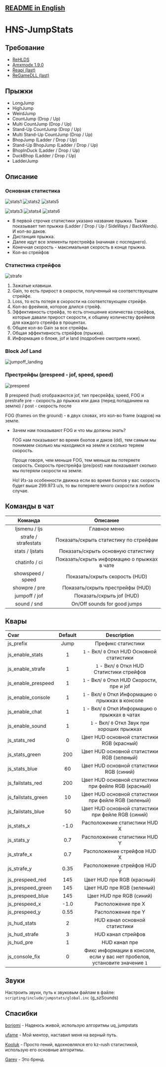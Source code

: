 ## [README in English](https://github.com/WessTorn/HNS-JumpStats/blob/main/README_ENG.md)

# HNS-JumpStats

## Требование
- [ReHLDS](https://dev-cs.ru/resources/64/)
- [Amxmodx 1.9.0](https://dev-cs.ru/resources/405/)
- [Reapi (last)](https://dev-cs.ru/resources/73/updates)
- [ReGameDLL (last)](https://dev-cs.ru/resources/67/updates)

## Прыжки
- LongJump
- HighJump
- WeirdJump
- CountJump (Drop / Up)
- Multi CountJump (Drop / Up)
- Stand-Up CountJump (Drop / Up)
- Multi Stand-Up CountJump (Drop / Up)
- BhopJump (Ladder / Drop / Up)
- Stand-Up BhopJump (Ladder / Drop / Up)
- BhopInDuck (Ladder / Drop / Up)
- DuckBhop (Ladder / Drop / Up)
- LadderJump

## Описание

### Основная статистика
![stats1](https://github.com/WessTorn/HNS-JumpStats/assets/63194135/ef21fd88-a348-42d9-99ec-1588e196bdb4) ![stats2](https://github.com/WessTorn/HNS-JumpStats/assets/63194135/b69af4f2-1ef6-4c19-934a-1f963b7750d9) ![stats5](https://github.com/WessTorn/HNS-JumpStats/assets/63194135/3532d455-5ded-4d3c-8233-bc7b1be9b12d)

![stats3](https://github.com/WessTorn/HNS-JumpStats/assets/63194135/97c7b379-874d-4adb-97a2-03164eac9bc6) ![stats4](https://github.com/WessTorn/HNS-JumpStats/assets/63194135/df1b2208-9d1c-4863-add3-941b1c4f5114) ![stats6](https://github.com/WessTorn/HNS-JumpStats/assets/63194135/fb2b9f98-790e-476e-86d1-3cdd3f67ad66)

- В первой строчке статистики указано название прыжка. Также показывает тип прыжка (Ladder / Drop / Up / SideWays / BackWards). И кол-во даков.
- Дистанция прыжка.
- Далее идут все элементы престрейфа (начиная с последнего).
- Конечная скорость - максимальная скорость в конце прыжка.
- Кол-во стрейфов

### Статистика стрейфов

![strafe](https://github.com/WessTorn/HNS-JumpStats/assets/63194135/8591efa7-1a42-4612-abc9-228dc188ed00)

1. Зажатые клавиши.
2. Gain, то есть прирост в скорости, полученный на соответствующем стрейфе.
3. Loss, то есть потеря в скорости на соответствующем стрейфе.
4. Кол-во фреймов, которое длился стрейф.
5. Эффективность стрейфа, то есть отношение количества стрейфов, которые давали прирост скорости, к общему количеству фреймов для каждого стрейфа в процентах.
6. Общее кол-во Gain за все стрейфы.
7. Общая эффективность стрейфов (прыжка).
8. Информация о блоке, jof и land (подробнее смотрите ниже).

### Block Jof Land

![jumpoff_landing](https://github.com/WessTorn/HNS-JumpStats/assets/63194135/d25817ff-0239-4864-904c-9a331d895cd5)

### Престрейфы (prespeed - jof, speed, speed)

![prespeed](https://github.com/WessTorn/HNS-JumpStats/assets/63194135/ee3d850a-7739-480d-b9c1-8ac023ad5666)

В prespeed (hud) отображаются jof, тип пресрейфа, speed, FOG и prestrafe pre - скорость до прыжка или дака (перед попаданием на землю) / post -  скорость после

FOG (frames on the ground) - в двух словах, это кол-во frame (кадров) на земле.
- Зачем нам показывают FOG и что мы должны знать?

  FOG нам показывают во время бхопов и даков (dd), тем самым мы понимаем сколько мы находимся на земле и сколько теряем скорость.

  Проще говоря, чем меньше FOG, тем меньше вы потеряете скорость. Скорость престрейфа (pre/post) нам показывает сколько мы потеряли скорости на земле.

  Но! Из-за особенности движка если во время бхопов у вас скорость будет выше 299.973 u/s, то вы потеряете много скорости в любом случае.

## Команды в чат
| Команда | Описание |
| :-: | :-: |
| ljsmenu / ljs | Главное меню |
| strafe / strafestats | Показать/скрыть статистику по стрейфам |
| stats / ljstats | Показать/скрыть основную статистику |
| chatinfo / ci | Показать/скрыть информацию о прыжках в чате |
| showspeed / speed | Показать/скрыть скорость (HUD) |
| showpre / pre | Показать/скрыть престрейфы (HUD) |
| jumpoff / jof | Показать/скрыть jof (HUD) |
| sound / snd | On/Off sounds for good jumps |

## Квары

| Cvar                 | Default    | Description |
| :------------------- | :--------: | :--------: |
| js_prefix | Jump | Префикс статистики |
| js_enable_stats | 1 | `1` - Вкл/ `0` Откл HUD Основной статистики |
| js_enable_strafe | 1 | `1` - Вкл/ `0` Откл HUD Статистики стрейфов|
| js_enable_prespeed | 1 | `1` - Вкл/ `0` Откл HUD Скорости, пре и jof |
| js_enable_console | 1 | `1` - Вкл/ `0` Откл Информацию о прыжках в консоле |
| js_enable_chat | 1 | `1` - Вкл/ `0` Откл Информацию о прыжках в чатах |
| js_enable_sound | 1 | `1` - Вкл/ `0` Откл Звук при хороших прыжках |
| js_stats_red | 0 | Цвет HUD основной статистики RGB (красный) |
| js_stats_green | 200 | Цвет HUD основной статистики RGB (зеленый) |
| js_stats_blue | 60 | Цвет HUD основной статистики RGB (синий) |
| js_failstats_red | 200 | Цвет HUD основной статистики при фейле RGB (красный) |
| js_failstats_green | 10 | Цвет HUD основной статистики при фейле RGB (зеленый) |
| js_failstats_blue | 50 | Цвет HUD основной статистики при фейле RGB (синий) |
| js_stats_x | -1.0 | Расположение статистики HUD X |
| js_stats_y | 0.7 | Расположение статистики HUD Y |
| js_strafe_x | 0.7 | Расположение стрейфов HUD X|
| js_strafe_y | 0.35 | Расположение стрейфов HUD Y|
| js_prespeed_red | 145 | Цвет HUD пре RGB (красный) |
| js_prespeed_green | 145 | Цвет HUD пре RGB (зеленый) |
| js_prespeed_blue | 145 | Цвет HUD пре RGB (синий) |
| js_prespeed_x | -1.0 | Расположение пре X |
| js_prespeed_y | 0.55 | Расположение пре Y |
| js_hud_stats | 2 | HUD канал основной статистики |
| js_hud_strafe | 3 | HUD канал стрейфов |
| js_hud_pre | 1 | HUD канал пре |
| js_console_fix | 0 | Фикс информации в консоле, если у вас нет пробелов, установите значение `1` |

## Звуки

Настроить звуки, путь к звуковым файлам в файле: `scripting/include/jumpstats/global.inc` (g_szSounds)

## Спасибки

[borjomi](https://forums.alliedmods.net/showthread.php?t=141586) - Надеюсь живой, использую алгоритмы uq_jumpstats

[ufame](https://github.com/ufame) - Мой ментор, наставил меня на верный путь.

[Kpoluk](https://github.com/Kpoluk) - Просто гений, вдохновлялся его kz-rush статистикой, использую его основные алгоритмы.

[Garey](https://github.com/Garey27) - Это бренд.
